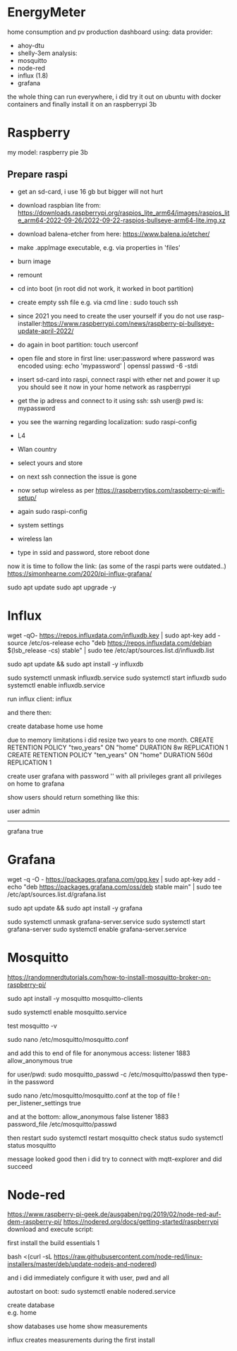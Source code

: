 # EnergyMeter
home consumption and pv production dashboard using:
data provider:
- ahoy-dtu
- shelly-3em
analysis:
- mosquitto
- node-red
- influx (1.8)
- grafana

the whole thing can run everywhere, i did try it out on ubuntu with docker containers
and finally install it on an raspberrypi 3b

# Raspberry
my model: raspberry pie 3b

## Prepare raspi
- get an sd-card, i use 16 gb but bigger will not hurt
- download raspbian lite from: https://downloads.raspberrypi.org/raspios_lite_arm64/images/raspios_lite_arm64-2022-09-26/2022-09-22-raspios-bullseye-arm64-lite.img.xz

- download balena-etcher from here: https://www.balena.io/etcher/
- make .appImage executable, e.g. via properties in 'files'
- burn image
- remount
- cd into boot (in root did not work, it worked in boot partition)
- create empty ssh file e.g. via cmd line : sudo touch ssh
- since 2021 you need to create the user yourself if you do not use rasp-installer:https://www.raspberrypi.com/news/raspberry-pi-bullseye-update-april-2022/
- do again in boot partition: touch userconf
- open file and store in first line: user:password
  where password was encoded using: echo 'mypassword' | openssl passwd -6 -stdi
- insert sd-card into raspi, connect raspi with ether net and power it up
you should see it now in your home network as raspberrypi
- get the ip adress and connect to it using ssh:
  ssh user@<ip>
  pwd is: mypassword
- you see the warning regarding localization: sudo raspi-config
 - L4
 - Wlan country
 - select yours and store
- on next ssh connection the issue is gone
- now setup wireless as per https://raspberrytips.com/raspberry-pi-wifi-setup/
 - again sudo raspi-config
 - system settings
 - wireless lan
 - type in ssid and password, store reboot done

now it is time to follow the link: (as some of the raspi parts were outdated..)
https://simonhearne.com/2020/pi-influx-grafana/

sudo apt update
sudo apt upgrade -y

# Influx

wget -qO- https://repos.influxdata.com/influxdb.key | sudo apt-key add -
source /etc/os-release
echo "deb https://repos.influxdata.com/debian $(lsb_release -cs) stable" | sudo tee /etc/apt/sources.list.d/influxdb.list

sudo apt update && sudo apt install -y influxdb

sudo systemctl unmask influxdb.service
sudo systemctl start influxdb
sudo systemctl enable influxdb.service

run influx client:
influx 

and there then:

create database home
use home

due to memory limitations i did resize two years to one month.
CREATE RETENTION POLICY "two_years" ON "home" DURATION 8w REPLICATION 1
CREATE RETENTION POLICY "ten_years" ON "home" DURATION 560d REPLICATION 1

create user grafana with password '<passwordhere>' with all privileges
grant all privileges on home to grafana

show users
 should return something like this:

user admin
---- -----
grafana true

# Grafana

wget -q -O - https://packages.grafana.com/gpg.key | sudo apt-key add -
echo "deb https://packages.grafana.com/oss/deb stable main" | sudo tee /etc/apt/sources.list.d/grafana.list

sudo apt update && sudo apt install -y grafana

sudo systemctl unmask grafana-server.service
sudo systemctl start grafana-server
sudo systemctl enable grafana-server.service

# Mosquitto
https://randomnerdtutorials.com/how-to-install-mosquitto-broker-on-raspberry-pi/

sudo apt install -y mosquitto mosquitto-clients

sudo systemctl enable mosquitto.service

test
mosquitto -v

sudo nano /etc/mosquitto/mosquitto.conf

and add this to end of file for anonymous access:
listener 1883
allow_anonymous true

for user/pwd:
sudo mosquitto_passwd -c /etc/mosquitto/passwd <user>
then type-in the password

sudo nano /etc/mosquitto/mosquitto.conf
at the top of file !
per_listener_settings true

and at the bottom:
allow_anonymous false 
listener 1883  
password_file /etc/mosquitto/passwd

then restart
sudo systemctl restart mosquitto
check status
sudo systemctl status mosquitto

message looked good
then i did try to connect with mqtt-explorer and did succeed

# Node-red
https://www.raspberry-pi-geek.de/ausgaben/rpg/2019/02/node-red-auf-dem-raspberry-pi/
https://nodered.org/docs/getting-started/raspberrypi
download and execute script:

first install the build essentials 1

  bash <(curl -sL https://raw.githubusercontent.com/node-red/linux-installers/master/deb/update-nodejs-and-nodered)

and i did immediately configure it with user, pwd and all

autostart on boot:
sudo systemctl enable nodered.service

create database <DATABASENAME>   
e.g. home

show databases
use home
show measurements

influx creates measurements during the first install